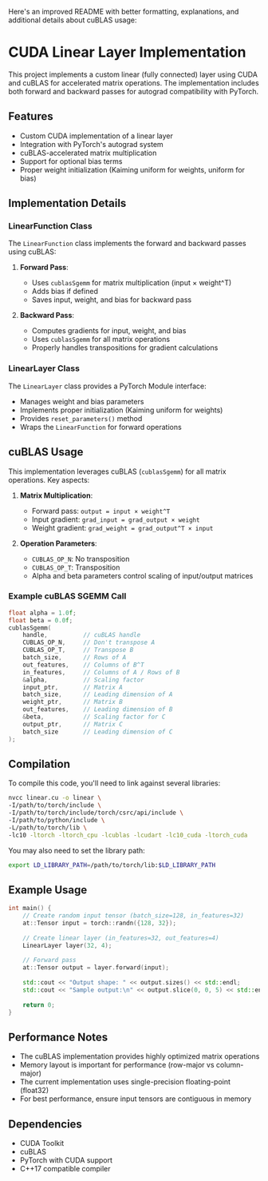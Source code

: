 Here's an improved README with better formatting, explanations, and additional details about cuBLAS usage:

# CUDA Linear Layer Implementation

This project implements a custom linear (fully connected) layer using CUDA and cuBLAS for accelerated matrix operations. The implementation includes both forward and backward passes for autograd compatibility with PyTorch.

## Features

- Custom CUDA implementation of a linear layer
- Integration with PyTorch's autograd system
- cuBLAS-accelerated matrix multiplication
- Support for optional bias terms
- Proper weight initialization (Kaiming uniform for weights, uniform for bias)

## Implementation Details

### LinearFunction Class

The `LinearFunction` class implements the forward and backward passes using cuBLAS:

1. **Forward Pass**:
   - Uses `cublasSgemm` for matrix multiplication (input × weight^T)
   - Adds bias if defined
   - Saves input, weight, and bias for backward pass

2. **Backward Pass**:
   - Computes gradients for input, weight, and bias
   - Uses `cublasSgemm` for all matrix operations
   - Properly handles transpositions for gradient calculations

### LinearLayer Class

The `LinearLayer` class provides a PyTorch Module interface:

- Manages weight and bias parameters
- Implements proper initialization (Kaiming uniform for weights)
- Provides `reset_parameters()` method
- Wraps the `LinearFunction` for forward operations

## cuBLAS Usage

This implementation leverages cuBLAS (`cublasSgemm`) for all matrix operations. Key aspects:

1. **Matrix Multiplication**:
   - Forward pass: `output = input × weight^T`
   - Input gradient: `grad_input = grad_output × weight`
   - Weight gradient: `grad_weight = grad_output^T × input`

2. **Operation Parameters**:
   - `CUBLAS_OP_N`: No transposition
   - `CUBLAS_OP_T`: Transposition
   - Alpha and beta parameters control scaling of input/output matrices

### Example cuBLAS SGEMM Call

```cpp
float alpha = 1.0f;
float beta = 0.0f;
cublasSgemm(
    handle,          // cuBLAS handle
    CUBLAS_OP_N,     // Don't transpose A
    CUBLAS_OP_T,     // Transpose B
    batch_size,      // Rows of A
    out_features,    // Columns of B^T
    in_features,     // Columns of A / Rows of B
    &alpha,          // Scaling factor
    input_ptr,       // Matrix A
    batch_size,      // Leading dimension of A
    weight_ptr,      // Matrix B
    out_features,    // Leading dimension of B
    &beta,           // Scaling factor for C
    output_ptr,      // Matrix C
    batch_size       // Leading dimension of C
);
```

## Compilation

To compile this code, you'll need to link against several libraries:

```bash
nvcc linear.cu -o linear \
-I/path/to/torch/include \
-I/path/to/torch/include/torch/csrc/api/include \
-I/path/to/python/include \
-L/path/to/torch/lib \
-lc10 -ltorch -ltorch_cpu -lcublas -lcudart -lc10_cuda -ltorch_cuda
```

You may also need to set the library path:

```bash
export LD_LIBRARY_PATH=/path/to/torch/lib:$LD_LIBRARY_PATH
```

## Example Usage

```cpp
int main() {
    // Create random input tensor (batch_size=128, in_features=32)
    at::Tensor input = torch::randn({128, 32});
    
    // Create linear layer (in_features=32, out_features=4)
    LinearLayer layer(32, 4);
    
    // Forward pass
    at::Tensor output = layer.forward(input);
    
    std::cout << "Output shape: " << output.sizes() << std::endl;
    std::cout << "Sample output:\n" << output.slice(0, 0, 5) << std::endl;
    
    return 0;
}
```

## Performance Notes

- The cuBLAS implementation provides highly optimized matrix operations
- Memory layout is important for performance (row-major vs column-major)
- The current implementation uses single-precision floating-point (float32)
- For best performance, ensure input tensors are contiguous in memory

## Dependencies

- CUDA Toolkit
- cuBLAS
- PyTorch with CUDA support
- C++17 compatible compiler